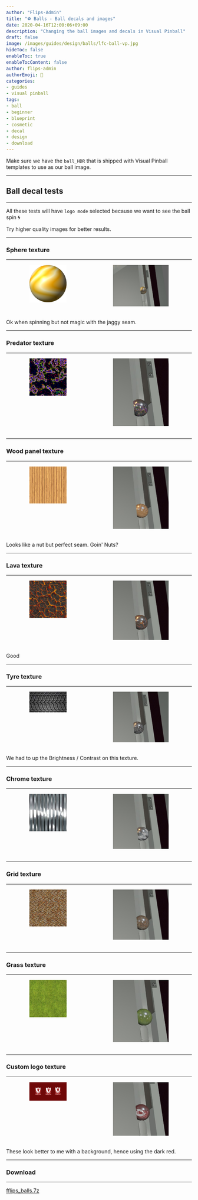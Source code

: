 ```yaml
---
author: "Flips-Admin"
title: "⚽ Balls - Ball decals and images"
date: 2020-04-16T12:00:06+09:00
description: "Changing the ball images and decals in Visual Pinball"
draft: false
image: /images/guides/design/balls/lfc-ball-vp.jpg
hideToc: false
enableToc: true
enableTocContent: false
author: flips-admin
authorEmoji: 🌱
categories:
- guides
- visual pinball
tags: 
- ball
- beginner
- blueprint
- cosmetic
- decal
- design
- download
---
```


Make sure we have the `ball_HDR` that is shipped with Visual Pinball templates to use as our ball image.

---

## Ball decal tests

---

All these tests will have `logo mode` selected because we want to see the ball spin :cyclone:

Try higher quality images for better results.

---

### Sphere texture

---

<div id="banner" style="overflow: hidden; display: flex; justify-content:space-around;">
    <div class="" style="max-width: 20%; max-height: 20%;">
        <img src="/images/guides/design/balls/bright-gold-map.png" alt="Sphere texture"/>
    </div>
    <div class="" style="max-width: 30%; max-height: 20%;">
        <img src="/images/guides/design/balls/bright-gold-map-vp.jpg" alt="Sphere texture Visual Pinball"/>
    </div>
</div>
<br>

Ok when spinning but not magic with the jaggy seam.

---

### Predator texture

---

<div id="banner" style="overflow: hidden; display: flex; justify-content:space-around;">
    <div class="" style="max-width: 20%; max-height: 20%;">
        <img src="/images/guides/design/balls/ball_predator.png" alt="Predator texture"/>
    </div>
    <div class="" style="max-width: 30%; max-height: 20%;">
        <img src="/images/guides/design/balls/predator-ball-vp.jpg" alt="Predator texture Visual Pinball"/>
    </div>
</div>
<br>

---

### Wood panel texture

---

<div id="banner" style="overflow: hidden; display: flex; justify-content:space-around;">
    <div class="" style="max-width: 20%; max-height: 20%;">
        <img src="/images/guides/design/balls/woodseam.jpg" alt="Wood Panel texture"/>
    </div>
    <div class="" style="max-width: 30%; max-height: 20%;">
        <img src="/images/guides/design/balls/wood-seam-vp.jpg" alt="Wood Panel Ball texture Visual Pinball"/>
    </div>
</div>
<br>

Looks like a nut but perfect seam. Goin' Nuts?

---

### Lava texture

---

<div id="banner" style="overflow: hidden; display: flex; justify-content:space-around;">
    <div class="" style="max-width: 20%; max-height: 20%;">
        <img src="/images/guides/design/balls/lava.jpg" alt="Lava texture"/>
    </div>
    <div class="" style="max-width: 30%; max-height: 20%;">
        <img src="/images/guides/design/balls/lava-ball-vp.jpg" alt="Lava Ball texture Visual Pinball"/>
    </div>
</div>
<br>

Good

---

### Tyre texture

---

<div id="banner" style="overflow: hidden; display: flex; justify-content:space-around;">
    <div class="" style="max-width: 20%; max-height: 20%;">
        <img src="/images/guides/design/balls/tyre.jpg" alt="Tyre texture"/>
    </div>
    <div class="" style="max-width: 30%; max-height: 20%;">
        <img src="/images/guides/design/balls/tyre-ball-vp.jpg" alt="Tyre Ball texture Visual Pinball"/>
    </div>
</div>
<br>

We had to up the Brightness / Contrast on this texture.

---

### Chrome texture

---

<div id="banner" style="overflow: hidden; display: flex; justify-content:space-around;">
    <div class="" style="max-width: 20%; max-height: 20%;">
        <img src="/images/guides/design/balls/chrome.jpg" alt="Chrome texture"/>
    </div>
    <div class="" style="max-width: 30%; max-height: 20%;">
        <img src="/images/guides/design/balls/chrome-ball-vp.jpg" alt="Chrome Ball texture Visual Pinball"/>
    </div>
</div>
<br>

---

### Grid texture

---

<div id="banner" style="overflow: hidden; display: flex; justify-content:space-around;">
    <div class="" style="max-width: 20%; max-height: 20%;">
        <img src="/images/guides/design/balls/grid.jpg" alt="Grid texture"/>
    </div>
    <div class="" style="max-width: 30%; max-height: 20%;">
        <img src="/images/guides/design/balls/grid-ball-vp.jpg" alt="Grid Ball texture Visual Pinball"/>
    </div>
</div>
<br>

---

### Grass texture

---

<div id="banner" style="overflow: hidden; display: flex; justify-content:space-around;">
    <div class="" style="max-width: 20%; max-height: 20%;">
        <img src="/images/guides/design/balls/grass.jpg" alt="Grass texture"/>
    </div>
    <div class="" style="max-width: 30%; max-height: 20%;">
        <img src="/images/guides/design/balls/grass-ball-vp.jpg" alt="Grass Ball texture Visual Pinball"/>
    </div>
</div>
<br>

---

### Custom logo texture

---

<div id="banner" style="overflow: hidden; display: flex; justify-content:space-around;">
    <div class="" style="max-width: 20%; max-height: 20%;">
        <img src="/images/guides/design/balls/lfc.png" alt="Liverpool texture"/>
    </div>
    <div class="" style="max-width: 30%; max-height: 20%;">
        <img src="/images/guides/design/balls/lfc-ball-vp.jpg" alt="Liverpool Ball texture Visual Pinball"/>
    </div>
</div>
<br>

These look better to me with a background, hence using the dark red.

---

### Download
---

[fflips_balls.7z](/dl/examples/fflips_balls.7z)